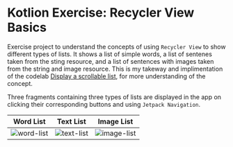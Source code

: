# Kotlion Exercise: Recycler View Basics
Exercise project to understand the concepts of using `Recycler View` to show different types of lists. It shows a list of simple words, a list of sentenes taken from the sting resource, and a list of sentences with images taken from the string and image resource. This is my takeway and implimentation of the codelab [Display a scrollable list](https://developer.android.com/courses/pathways/android-basics-kotlin-unit-2-pathway-3), for more understanding of the concept.

Three fragments containing three types of lists are displayed in the app on clicking their corresponding buttons and using `Jetpack Navigation`.

 Word List | Text List | Image List
:----------------: | :----------------: | :----------------: 
![word-list](https://user-images.githubusercontent.com/67064997/127764319-70d3df1d-78af-47c7-9d79-82f0641a0994.png) | ![text-list](https://user-images.githubusercontent.com/67064997/127764263-913f8c16-5208-47fb-b204-d80a87a3d007.png) | ![image-list](https://user-images.githubusercontent.com/67064997/127764283-80eec400-2af9-45f8-933a-7db6cd9d3fd1.png)
